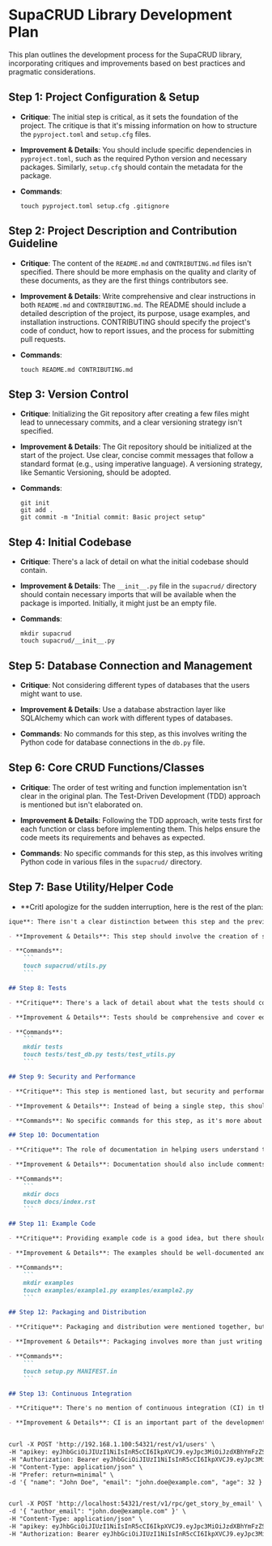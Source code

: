 # SupaCRUD Library Development Plan

This plan outlines the development process for the SupaCRUD library, incorporating critiques and improvements based on best practices and pragmatic considerations.

## Step 1: Project Configuration & Setup

- **Critique**: The initial step is critical, as it sets the foundation of the project. The critique is that it's missing information on how to structure the `pyproject.toml` and `setup.cfg` files.

- **Improvement & Details**: You should include specific dependencies in `pyproject.toml`, such as the required Python version and necessary packages. Similarly, `setup.cfg` should contain the metadata for the package.

- **Commands**:
    ```
    touch pyproject.toml setup.cfg .gitignore
    ```

## Step 2: Project Description and Contribution Guideline

- **Critique**: The content of the `README.md` and `CONTRIBUTING.md` files isn't specified. There should be more emphasis on the quality and clarity of these documents, as they are the first things contributors see.

- **Improvement & Details**: Write comprehensive and clear instructions in both `README.md` and `CONTRIBUTING.md`. The README should include a detailed description of the project, its purpose, usage examples, and installation instructions. CONTRIBUTING should specify the project's code of conduct, how to report issues, and the process for submitting pull requests.

- **Commands**:
    ```
    touch README.md CONTRIBUTING.md
    ```

## Step 3: Version Control

- **Critique**: Initializing the Git repository after creating a few files might lead to unnecessary commits, and a clear versioning strategy isn't specified.

- **Improvement & Details**: The Git repository should be initialized at the start of the project. Use clear, concise commit messages that follow a standard format (e.g., using imperative language). A versioning strategy, like Semantic Versioning, should be adopted.

- **Commands**:
    ```
    git init
    git add .
    git commit -m "Initial commit: Basic project setup"
    ```

## Step 4: Initial Codebase

- **Critique**: There's a lack of detail on what the initial codebase should contain.

- **Improvement & Details**: The `__init__.py` file in the `supacrud/` directory should contain necessary imports that will be available when the package is imported. Initially, it might just be an empty file.

- **Commands**:
    ```
    mkdir supacrud
    touch supacrud/__init__.py
    ```

## Step 5: Database Connection and Management

- **Critique**: Not considering different types of databases that the users might want to use.

- **Improvement & Details**: Use a database abstraction layer like SQLAlchemy which can work with different types of databases. 

- **Commands**: No commands for this step, as this involves writing the Python code for database connections in the `db.py` file.

## Step 6: Core CRUD Functions/Classes

- **Critique**: The order of test writing and function implementation isn't clear in the original plan. The Test-Driven Development (TDD) approach is mentioned but isn't elaborated on.

- **Improvement & Details**: Following the TDD approach, write tests first for each function or class before implementing them. This helps ensure the code meets its requirements and behaves as expected.

- **Commands**: No specific commands for this step, as this involves writing Python code in various files in the `supacrud/` directory.

## Step 7: Base Utility/Helper Code

- **CritI apologize for the sudden interruption, here is the rest of the plan:

```markdown
ique**: There isn't a clear distinction between this step and the previous one.

- **Improvement & Details**: This step should involve the creation of shared helper functions and classes that are used across the library. The `utils.py` file typically contains functions for data conversion, validation, and other common tasks. 

- **Commands**:
    ```
    touch supacrud/utils.py
    ```

## Step 8: Tests

- **Critique**: There's a lack of detail about what the tests should cover.

- **Improvement & Details**: Tests should be comprehensive and cover edge cases. They should validate all functions and classes in the library. The test files should be created under the `tests/` directory with a clear naming convention like `test_[module_name].py`.

- **Commands**:
    ```
    mkdir tests
    touch tests/test_db.py tests/test_utils.py
    ```

## Step 9: Security and Performance

- **Critique**: This step is mentioned last, but security and performance considerations should be part of every step in the process.

- **Improvement & Details**: Instead of being a single step, this should be a continuous process throughout development. Use static code analysis tools such as `pylint` or `flake8` and performance profiling tools such as `cProfile` regularly to identify and address potential issues.

- **Commands**: No specific commands for this step, as it's more about the ongoing application of tools and best practices.

## Step 10: Documentation

- **Critique**: The role of documentation in helping users understand the API is noted, but there's no mention of documenting for developers and contributors.

- **Improvement & Details**: Documentation should also include comments and docstrings in the code, which can help contributors understand the logic and make modifications. Auto-generating API docs from these docstrings can be done using tools like Sphinx.

- **Commands**:
    ```
    mkdir docs
    touch docs/index.rst
    ```

## Step 11: Example Code

- **Critique**: Providing example code is a good idea, but there should be guidance on how to write examples that are easy to understand and demonstrate the library's capabilities effectively.

- **Improvement & Details**: The examples should be well-documented and illustrate practical use-cases of the library. Jupyter notebooks are a good choice as they allow for descriptive text between code blocks.

- **Commands**:
    ```
    mkdir examples
    touch examples/example1.py examples/example2.py
    ```

## Step 12: Packaging and Distribution

- **Critique**: Packaging and distribution were mentioned together, but the packaging process has more to it and should be broken down into more steps.

- **Improvement & Details**: Packaging involves more than just writing a `setup.py` file. It also involves creating a `MANIFEST.in` file to include non-code files in the package. Distribution can be done through various platforms like PyPi or Anaconda.

- **Commands**:
    ```
    touch setup.py MANIFEST.in
    ```

## Step 13: Continuous Integration

- **Critique**: There's no mention of continuous integration (CI) in the original plan.

- **Improvement & Details**: CI is an important part of the development process as it helps ensure the code is always in a working state. It can be done using tools like Travis CI or CircleCI.


curl -X POST 'http://192.168.1.100:54321/rest/v1/users' \
-H "apikey: eyJhbGciOiJIUzI1NiIsInR5cCI6IkpXVCJ9.eyJpc3MiOiJzdXBhYmFzZS1kZW1vIiwicm9sZSI6ImFub24iLCJleHAiOjE5ODM4MTI5OTZ9.CRXP1A7WOeoJeXxjNni43kdQwgnWNReilDMblYTn_I0" \
-H "Authorization: Bearer eyJhbGciOiJIUzI1NiIsInR5cCI6IkpXVCJ9.eyJpc3MiOiJzdXBhYmFzZS1kZW1vIiwicm9sZSI6InNlcnZpY2Vfcm9sZSIsImV4cCI6MTk4MzgxMjk5Nn0.EGIM96RAZx35lJzdJsyH-qQwv8Hdp7fsn3W0YpN81IU" \
-H "Content-Type: application/json" \
-H "Prefer: return=minimal" \
-d '{ "name": "John Doe", "email": "john.doe@example.com", "age": 32 }'


curl -X POST 'http://localhost:54321/rest/v1/rpc/get_story_by_email' \
-d '{ "author_email": "john.doe@example.com" }' \
-H "Content-Type: application/json" \
-H "apikey: eyJhbGciOiJIUzI1NiIsInR5cCI6IkpXVCJ9.eyJpc3MiOiJzdXBhYmFzZS1kZW1vIiwicm9sZSI6ImFub24iLCJleHAiOjE5ODM4MTI5OTZ9.CRXP1A7WOeoJeXxjNni43kdQwgnWNReilDMblYTn_I0" \
-H "Authorization: Bearer eyJhbGciOiJIUzI1NiIsInR5cCI6IkpXVCJ9.eyJpc3MiOiJzdXBhYmFzZS1kZW1vIiwicm9sZSI6InNlcnZpY2Vfcm9sZSIsImV4cCI6MTk4MzgxMjk5Nn0.EGIM96RAZx35lJzdJsyH-qQwv8Hdp7fsn3W0YpN81IU"

